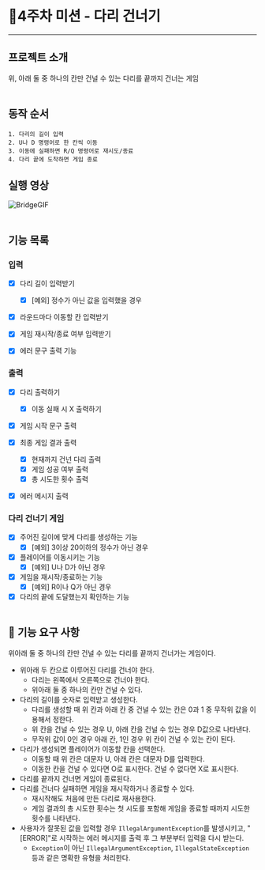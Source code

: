 # 🌉4주차 미션 - 다리 건너기
***
## 프로젝트 소개
위, 아래 둘 중 하나의 칸만 건널 수 있는 다리를 끝까지 건너는 게임
<br></br>

## 동작 순서
```
1. 다리의 길이 입력
2. U나 D 명령어로 한 칸씩 이동
3. 이동에 실패하면 R/Q 명령어로 재시도/종료
4. 다리 끝에 도착하면 게임 종료
```

## 실행 영상
![BridgeGIF](https://user-images.githubusercontent.com/110909423/203241539-32e8f05d-b8f0-4f27-8048-c331e41b5af1.gif)
<br></br>

## 기능 목록
### 입력
- [x] 다리 길이 입력받기
  - [x] [예외] 정수가 아닌 값을 입력했을 경우

- [x] 라운드마다 이동할 칸 입력받기

- [x] 게임 재시작/종료 여부 입력받기

- [x] 에러 문구 출력 기능


### 출력
- [x] 다리 출력하기
  - [x] 이동 실패 시 X 출력하기
- [x] 게임 시작 문구 출력
- [x] 최종 게임 결과 출력
  - [x] 현재까지 건넌 다리 출력
  - [x] 게임 성공 여부 출력
  - [x] 총 시도한 횟수 출력
- [x] 에러 메시지 출력


### 다리 건너기 게임
- [x] 주어진 길이에 맞게 다리를 생성하는 기능
  - [x] [예외] 3이상 20이하의 정수가 아닌 경우

- [x] 플레이어를 이동시키는 기능
  - [x] [예외] U나 D가 아닌 경우

- [x] 게임을 재시작/종료하는 기능
  - [x] [예외] R이나 Q가 아닌 경우

- [x] 다리의 끝에 도달했는지 확인하는 기능
<br></br>

## 🚀 기능 요구 사항
  위아래 둘 중 하나의 칸만 건널 수 있는 다리를 끝까지 건너가는 게임이다.
- 위아래 두 칸으로 이루어진 다리를 건너야 한다.
  - 다리는 왼쪽에서 오른쪽으로 건너야 한다.
  - 위아래 둘 중 하나의 칸만 건널 수 있다.
- 다리의 길이를 숫자로 입력받고 생성한다.
  - 다리를 생성할 때 위 칸과 아래 칸 중 건널 수 있는 칸은 0과 1 중 무작위 값을 이용해서 정한다.
  - 위 칸을 건널 수 있는 경우 U, 아래 칸을 건널 수 있는 경우 D값으로 나타낸다.
  - 무작위 값이 0인 경우 아래 칸, 1인 경우 위 칸이 건널 수 있는 칸이 된다.
- 다리가 생성되면 플레이어가 이동할 칸을 선택한다.
  - 이동할 때 위 칸은 대문자 U, 아래 칸은 대문자 D를 입력한다.
  - 이동한 칸을 건널 수 있다면 O로 표시한다. 건널 수 없다면 X로 표시한다.
- 다리를 끝까지 건너면 게임이 종료된다.
- 다리를 건너다 실패하면 게임을 재시작하거나 종료할 수 있다.
  - 재시작해도 처음에 만든 다리로 재사용한다.
  - 게임 결과의 총 시도한 횟수는 첫 시도를 포함해 게임을 종료할 때까지 시도한 횟수를 나타낸다.
- 사용자가 잘못된 값을 입력할 경우 `IllegalArgumentException`를 발생시키고, "[ERROR]"로 시작하는 에러 메시지를 출력 후 그 부분부터 입력을 다시 받는다.
  - `Exception`이 아닌 `IllegalArgumentException`, `IllegalStateException` 등과 같은 명확한 유형을 처리한다.
